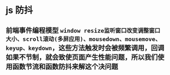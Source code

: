 # js 防抖
## 前端事件编程模型 `window resize监听窗口改变调整窗口大小、scroll滚动(多屏应用)、mousedown、mousemove、keyup、keydown`，这些方法触发时会被频繁调用，回调如果不节制，就会致使页面产生性能问题，所以我们使用函数节流和函数防抖来解这个决问题